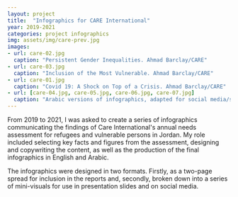 ```yaml
---
layout: project
title:  "Infographics for CARE International"
year: 2019-2021
categories: project infographics
img: assets/img/care-prev.jpg
images:
- url: care-02.jpg
  caption: "Persistent Gender Inequalities. Ahmad Barclay/CARE"
- url: care-03.jpg
  caption: "Inclusion of the Most Vulnerable. Ahmad Barclay/CARE"
- url: care-01.jpg
  caption: "Covid 19: A Shock on Top of a Crisis. Ahmad Barclay/CARE"
- url: [care-04.jpg, care-05.jpg, care-06.jpg, care-07.jpg]
  caption: "Arabic versions of infographics, adapted for social media/slides. Ahmad Barclay/CARE"
---
```

From 2019 to 2021, I was asked to create a series of infographics communicating the findings of Care International's annual needs assessment for refugees and vulnerable persons in Jordan. My role included selecting key facts and figures from the assessment, designing and copywriting the content, as well as the production of the final infographics in English and Arabic.

The infographics were designed in two formats. Firstly, as a two-page spread for inclusion in the reports and, secondly, broken down into a series of mini-visuals for use in presentation slides and on social media.
